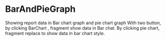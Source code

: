 # BarAndPieGraph
Showing report data in Bar chart graph and pie chart graph
With two button, by clicking BarChart , fragment show data in Bar chat. By clicking pie chart, fragment replace to show data in bar chart style.
